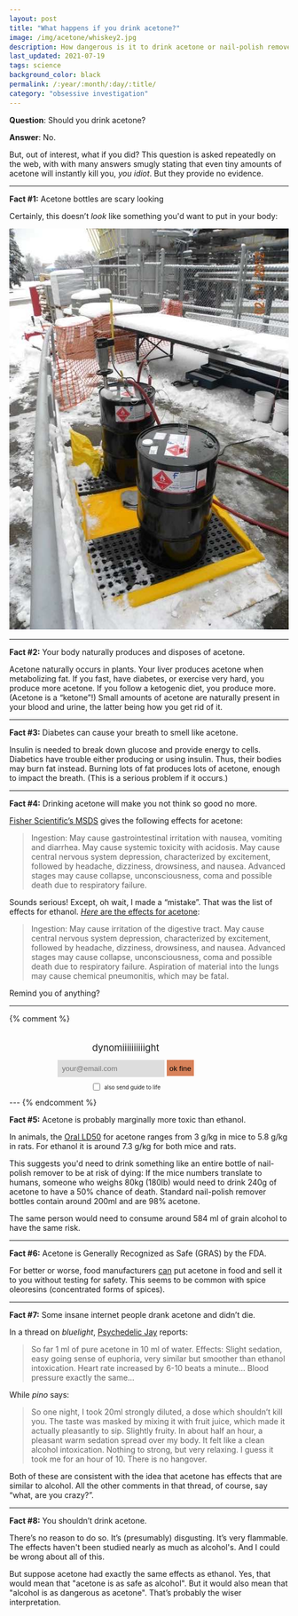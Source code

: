 ```yaml
---
layout: post
title: "What happens if you drink acetone?"
image: /img/acetone/whiskey2.jpg
description: How dangerous is it to drink acetone or nail-polish remover? Here's the key scientific facts, compared to ethanol.
last_updated: 2021-07-19
tags: science
background_color: black
permalink: /:year/:month/:day/:title/
category: "obsessive investigation"
---
```


**Question**: Should you drink acetone?

**Answer**: No.

But, out of interest, what if you did? This question is asked repeatedly on the web, with with many answers smugly stating that even tiny amounts of acetone will instantly kill you, *you idiot*. But they provide no evidence.

---

**Fact #1:** Acetone bottles are scary looking

Certainly, this doesn’t *look* like something you'd want to put in your body:

<!--
![acetone barrels](/img/acetone/acetone.jpg)
-->

<img src="/img/acetone/acetone3.jpg" loading="lazy" alt="acetone barrels" width="542" height="723">

---

**Fact #2:** Your body naturally produces and disposes of acetone.

Acetone naturally occurs in plants. Your liver produces acetone when metabolizing fat. If you fast, have diabetes, or exercise very hard, you produce more acetone. If you follow a ketogenic diet, you produce more. (Acetone is a “ketone”!) Small amounts of acetone are naturally present in your blood and urine, the latter being how you get rid of it.

---

**Fact #3:** Diabetes can cause your breath to smell like acetone.

Insulin is needed to break down glucose and provide energy to cells. Diabetics have trouble either producing or using insulin. Thus, their bodies may burn fat instead. Burning lots of fat produces lots of acetone, enough to impact the breath. (This is a serious problem if it occurs.)

---

**Fact #4:** Drinking acetone will make you not think so good no more.

[Fisher Scientific’s MSDS](https://fscimage.fishersci.com/msds/89308.htm) gives the following effects for acetone:

> Ingestion: May cause gastrointestinal irritation with nausea, vomiting and diarrhea. May cause systemic toxicity with acidosis. May cause central nervous system depression, characterized by excitement, followed by headache, dizziness, drowsiness, and nausea. Advanced stages may cause collapse, unconsciousness, coma and possible death due to respiratory failure. 

Sounds serious! Except, oh wait, I made a “mistake”. That was the list of effects for ethanol. [*Here* are the effects for acetone](http://www.thermofishersci.in/msds/Acetone.pdf):

> Ingestion: May cause irritation of the digestive tract. May cause central nervous system depression, characterized by excitement, followed by headache, dizziness, drowsiness, and nausea. Advanced stages may cause collapse, unconsciousness, coma and possible death due to respiratory failure. Aspiration of material into the lungs may cause chemical pneumonitis, which may be fatal.

Remind you of anything?

---
{% comment %}
<div class="container" style="text-align: center; border-style:solid; border-color:#aaaaaa; border-width:0px; padding:10px; border-radius: 5px; width:min(100%,300pt);" id="form"> 
  <form action="https://formsubmit.co/4a18e703496d7ca33c417b1bf528ad9d" method="POST"> 
    <div class="headerfont" style="margin-bottom:2px; padding:10px; font-size:120%;">dynomiiiiiiiiiight</div> 
    <input type="email" class="headerfont" name="email" placeholder="your@email.com" style="max-width: 60%; margin-bottom:8px; padding:8px; border:0; background-color:#dddddd;" required> 
    <input type="hidden" name="_subject" value="SUBSCRIBE {{page.title | slice: 0,20}}" /> 
    <input type="hidden" name="_next" value="https://dynomight.net/subscribe_success.html" /> 
    <input type="hidden" name="_captcha" value="false" /> 
    <input type="hidden" name="_url" value="https://dynomight.net/" />
    <!-- <span style="max-width: 50%; border-color:white; border-width:1.1px; border-style:solid; padding-top:5px; padding-bottom:5px; padding-left:5px; padding-right:5px; "> -->
    <span style="max-width: 40%; border-style:none; padding-top:6px; padding-bottom:6px; padding-left:5px; padding-right:5px; background-color:#cc5a25bf; cursor:pointer;">
    <button type="submit" class="headerfont" style="border-width:0px; margin:0; padding:0; background-color: transparent; cursor:pointer;">ok fine</button> 
    </span>
    <br>
    <input type="checkbox" id="guide" name="guide" value="guide" style="transform: scale(1); vertical-align: middle;">
    <label for="guide" class="headerfont" style="margin-top:5px; padding:0px; font-size:70%;">also send guide to life</label>
    <!-- <div class="headerfont" style="color:white; margin-bottom:2px; padding:10px; font-size:50%;">(A couple articles per month. Unsubscribe whenever.)</div>  -->
  </form>
  </div>
---
{% endcomment %}

**Fact #5:** Acetone is probably marginally more toxic than ethanol.

In animals, the [Oral LD50](https://en.wikipedia.org/wiki/Acetone) for acetone ranges from 3 g/kg in mice to 5.8 g/kg in rats. For ethanol it is around 7.3 g/kg for both mice and rats.

This suggests you'd need to drink something like an entire bottle of nail-polish remover to be at risk of dying: If the mice numbers translate to humans, someone who weighs 80kg (180lb) would need to drink 240g of acetone to have a 50% chance of death. Standard nail-polish remover bottles contain around 200ml and are 98% acetone.

The same person would need to consume around 584 ml of grain alcohol to have the same risk.

---

**Fact #6:** Acetone is Generally Recognized as Safe (GRAS) by the FDA.

For better or worse, food manufacturers [can](https://www.fda.gov/food/food-additives-petitions/food-additive-status-list) put acetone in food and sell it to you without testing for safety. This seems to be common with spice oleoresins (concentrated forms of spices).

---

**Fact #7:** Some insane internet people drank acetone and didn’t die.

In a thread on *bluelight*, [Psychedelic Jay](https://www.bluelight.org/xf/threads/acetone-as-a-sedative.604805/) reports:

> So far 1 ml of pure acetone in 10 ml of water.
> Effects: Slight sedation, easy going sense of euphoria, very similar but smoother than ethanol intoxication.
> Heart rate increased by 6-10 beats a minute…
> Blood pressure exactly the same…

While *pino* says:

> So one night, I took 20ml strongly diluted, a dose which shouldn’t kill you. The taste was masked by mixing it with fruit juice, which made it actually pleasantly to sip. Slightly fruity.
> In about half an hour, a pleasant warm sedation spread over my body. It felt like a clean alcohol intoxication. Nothing to strong, but very relaxing. I guess it took me for an hour of 10. There is no hangover. 

Both of these are consistent with the idea that acetone has effects that are similar to alcohol. All the other comments in that thread, of course, say “what, are you crazy?”.

---

**Fact #8:** You shouldn’t drink acetone.

There’s no reason to do so. It’s (presumably) disgusting. It’s very flammable. The effects haven't been studied nearly as much as alcohol's. And I could be wrong about all of this.

But suppose acetone had exactly the same effects as ethanol. Yes, that would mean that "acetone is as safe as alcohol". But it would also mean that "alcohol is as dangerous as acetone". That’s probably the wiser interpretation.

